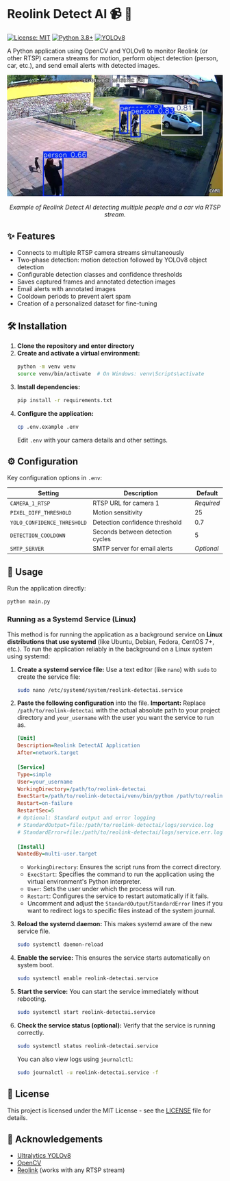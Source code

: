 # Reolink Detect AI 📹 🤖

[![License: MIT](https://img.shields.io/badge/License-MIT-yellow.svg)](https://opensource.org/licenses/MIT)
[![Python 3.8+](https://img.shields.io/badge/python-3.8+-blue.svg)](https://www.python.org/downloads/)
[![YOLOv8](https://img.shields.io/badge/YOLO-v8-darkgreen.svg)](https://github.com/ultralytics/ultralytics)

A Python application using OpenCV and YOLOv8 to monitor Reolink (or other RTSP) camera streams for motion, perform object detection (person, car, etc.), and send email alerts with detected images.

<p align="center">
  <img src="assets/reolink-detectai.jpg" alt="Example Detection" width="600">
</p>
<p align="center"><em>Example of Reolink Detect AI detecting multiple people and a car via RTSP stream.</em></p>

## ✨ Features

* Connects to multiple RTSP camera streams simultaneously
* Two-phase detection: motion detection followed by YOLOv8 object detection
* Configurable detection classes and confidence thresholds
* Saves captured frames and annotated detection images
* Email alerts with annotated images
* Cooldown periods to prevent alert spam
* Creation of a personalized dataset for fine-tuning

## 🛠️ Installation

1. **Clone the repository and enter directory**
2. **Create and activate a virtual environment:**
   ```bash
   python -m venv venv
   source venv/bin/activate  # On Windows: venv\Scripts\activate
   ```
3. **Install dependencies:**
   ```bash
   pip install -r requirements.txt
   ```
4. **Configure the application:**
   ```bash
   cp .env.example .env
   ```
   Edit `.env` with your camera details and other settings.

## ⚙️ Configuration

Key configuration options in `.env`:

| Setting | Description | Default |
|---------|-------------|---------|
| `CAMERA_1_RTSP` | RTSP URL for camera 1 | *Required* |
| `PIXEL_DIFF_THRESHOLD` | Motion sensitivity | 25 |
| `YOLO_CONFIDENCE_THRESHOLD` | Detection confidence threshold | 0.7 |
| `DETECTION_COOLDOWN` | Seconds between detection cycles | 5 |
| `SMTP_SERVER` | SMTP server for email alerts | *Optional* |

## 🚀 Usage

Run the application directly:
```bash
python main.py
```

### Running as a Systemd Service (Linux)

This method is for running the application as a background service on **Linux distributions that use systemd** (like Ubuntu, Debian, Fedora, CentOS 7+, etc.).
To run the application reliably in the background on a Linux system using systemd:

1.  **Create a systemd service file:**
    Use a text editor (like `nano`) with `sudo` to create the service file:
    ```bash
    sudo nano /etc/systemd/system/reolink-detectai.service
    ```

2.  **Paste the following configuration** into the file. **Important:** Replace `/path/to/reolink-detectai` with the actual absolute path to your project directory and `your_username` with the user you want the service to run as.

    ```ini
    [Unit]
    Description=Reolink DetectAI Application
    After=network.target

    [Service]
    Type=simple
    User=your_username
    WorkingDirectory=/path/to/reolink-detectai
    ExecStart=/path/to/reolink-detectai/venv/bin/python /path/to/reolink-detectai/main.py
    Restart=on-failure
    RestartSec=5
    # Optional: Standard output and error logging
    # StandardOutput=file:/path/to/reolink-detectai/logs/service.log
    # StandardError=file:/path/to/reolink-detectai/logs/service.err.log

    [Install]
    WantedBy=multi-user.target
    ```
    *   `WorkingDirectory`: Ensures the script runs from the correct directory.
    *   `ExecStart`: Specifies the command to run the application using the virtual environment's Python interpreter.
    *   `User`: Sets the user under which the process will run.
    *   `Restart`: Configures the service to restart automatically if it fails.
    *   Uncomment and adjust the `StandardOutput`/`StandardError` lines if you want to redirect logs to specific files instead of the system journal.

3.  **Reload the systemd daemon:**
    This makes systemd aware of the new service file.
    ```bash
    sudo systemctl daemon-reload
    ```

4.  **Enable the service:**
    This ensures the service starts automatically on system boot.
    ```bash
    sudo systemctl enable reolink-detectai.service
    ```

5.  **Start the service:**
    You can start the service immediately without rebooting.
    ```bash
    sudo systemctl start reolink-detectai.service
    ```

6.  **Check the service status (optional):**
    Verify that the service is running correctly.
    ```bash
    sudo systemctl status reolink-detectai.service
    ```
    You can also view logs using `journalctl`:
    ```bash
    sudo journalctl -u reolink-detectai.service -f
    ```

## 📜 License

This project is licensed under the MIT License - see the [LICENSE](LICENSE) file for details.

## 🙏 Acknowledgements

- [Ultralytics YOLOv8](https://github.com/ultralytics/ultralytics)
- [OpenCV](https://opencv.org/)
- [Reolink](https://reolink.com/) (works with any RTSP stream)
